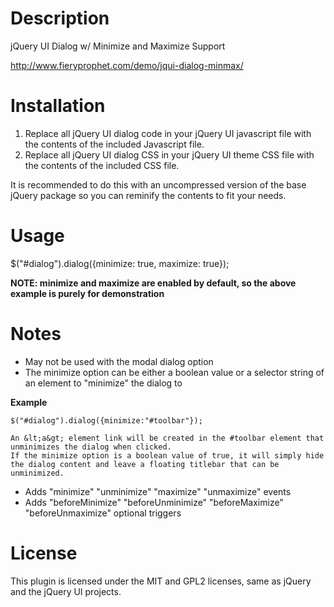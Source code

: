 #	Description
jQuery UI Dialog w/ Minimize and Maximize Support

http://www.fieryprophet.com/demo/jqui-dialog-minmax/

#	Installation

1. Replace all jQuery UI dialog code in your jQuery UI javascript file with the contents of the included Javascript file.
2. Replace all jQuery UI dialog CSS in your jQuery UI theme CSS file with the contents of the included CSS file.

It is recommended to do this with an uncompressed version of the base jQuery package so you can reminify the contents to fit your needs.

#	Usage

$("#dialog").dialog({minimize: true, maximize: true});

<b>NOTE: minimize and maximize are enabled by default, so the above example is purely for demonstration</b>

#	Notes
 - May not be used with the modal dialog option
 - The minimize option can be either a boolean value or a selector string of an element to "minimize" the dialog to

<b>Example</b>
 
	$("#dialog").dialog({minimize:"#toolbar"});
	
	An &lt;a&gt; element link will be created in the #toolbar element that unminimizes the dialog when clicked.
	If the minimize option is a boolean value of true, it will simply hide the dialog content and leave a floating titlebar that can be unminimized.
	
- Adds "minimize" "unminimize" "maximize" "unmaximize" events
- Adds "beforeMinimize" "beforeUnminimize" "beforeMaximize" "beforeUnmaximize" optional triggers

# License

This plugin is licensed under the MIT and GPL2 licenses, same as jQuery and the jQuery UI projects.